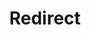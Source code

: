 ﻿---
layout: src/layouts/Redirect.astro
title: Redirect
redirect: https://octopus.com/docs/octopus-rest-api/octopus.migrator.exe-command-line/partial-export
pubDate:  2023-01-01
navSearch: false
navSitemap: false
navMenu: false
---
